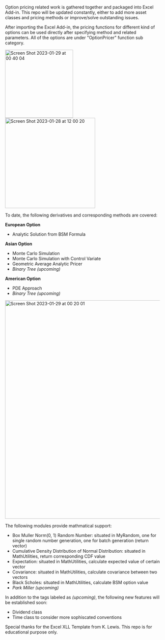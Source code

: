 Option pricing related work is gathered together and packaged into Excel Add-in. This repo will be updated constantly, either to add more asset classes and pricing methods or improve/solve outstanding issues. 

After importing the Excel Add-in, the pricing functions for different kind of options can be used directly after specifying method and related parameters. All of the options are under "OptionPricer" function sub category.

<img width="220.85" alt="Screen Shot 2023-01-29 at 00 40 04" src="https://user-images.githubusercontent.com/51311870/215307366-d4ecf1a6-345b-445e-b63d-0fdde0e2840a.png"> <img width="293.3" alt="Screen Shot 2023-01-28 at 12 00 20" src="https://user-images.githubusercontent.com/51311870/215291202-681561a1-d327-4ace-ad5d-6276febd27ec.png">

To date, the following derivatives and corresponding methods are covered:

**European Option**
- Analytic Solution from BSM Formula

**Asian Option**
- Monte Carlo Simulation
- Monte Carlo Simulation with Control Variate
- Geometric Average Analytic Pricer
- *Binary Tree (upcoming)*

**American Option**
- PDE Approach
- *Binary Tree (upcoming)*

<img width="709" alt="Screen Shot 2023-01-29 at 00 20 01" src="https://user-images.githubusercontent.com/51311870/215306663-aaf5f293-c838-45e7-889b-62fc20948811.png">

The following modules provide mathmatical support:
- Box Muller Norm(0, 1) Random Number: situated in MyRandom, one for single random number generation, one for batch generation (return vector<double>)
- Cumulative Density Distribution of Normal Distribution: situated in MathUtilities, return corresponding CDF value
- Expectation: situated in MathUtilities, calculate expected value of certain vector
- Covariance: situated in MathUtilities, calculate covariance between two vectors
- Black Scholes: situated in MathUtilities, calculate BSM option value
- *Park Miller (upcoming)*
  
In addition to the tags labeled as *(upcoming)*, the following new features will be established soon:
  - Dividend class
  - Time class to consider more sophiscated conventions

Special thanks for the Excel XLL Template from K. Lewis. This repo is for educational purpose only. 


